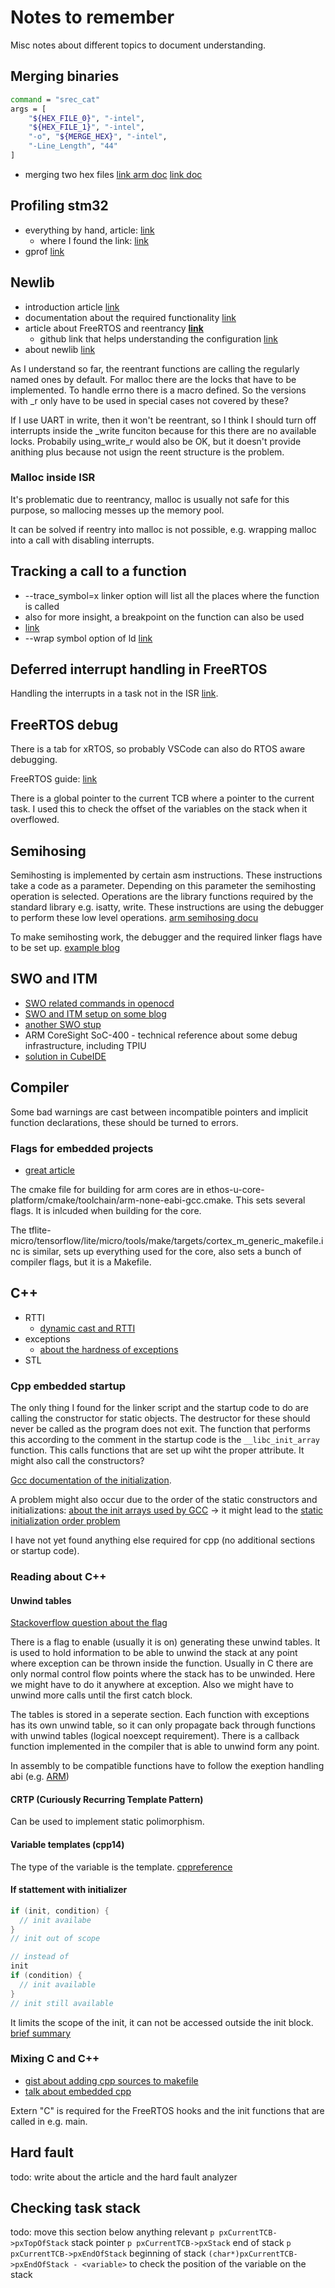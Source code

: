 # Notes to remember

Misc notes about different topics to document understanding.

## Merging binaries

``` bash
command = "srec_cat"
args = [
    "${HEX_FILE_0}", "-intel",
    "${HEX_FILE_1}", "-intel",
    "-o", "${MERGE_HEX}", "-intel",
    "-Line_Length", "44"
]
```

* merging two hex files [link arm doc](https://developer.arm.com/documentation/ka004500/latest/) [link doc](https://srecord.sourceforge.net/man/man1/srec_cat.1.html)

## Profiling stm32

* everything by hand, article: [link](https://interrupt.memfault.com/blog/profiling-firmware-on-cortex-m)
  * where I found the link: [link](https://stackoverflow.com/questions/77628950/visualize-profiling-data-from-an-stm32-cortex-m4-cpu)
* gprof [link](https://mcuoneclipse.com/2015/08/23/tutorial-using-gnu-profiling-gprof-with-arm-cortex-m/)

## Newlib

* introduction article [link](https://hackaday.com/2021/07/19/the-newlib-embedded-c-standard-library-and-how-to-use-it/)
* documentation about the required functionality [link](https://sourceware.org/newlib/libc.html#Stubs)
* article about FreeRTOS and reentrancy [**link**](https://nadler.com/embedded/newlibAndFreeRTOS.html)
  * github link that helps understanding the configuration [link](https://github.com/DRNadler/FreeRTOS_helpers/issues/3)
* about newlib [link](https://www.embedded.com/embedding-with-gnu-newlib/)

As I understand so far, the reentrant functions are calling the regularly named ones by default. For malloc there are the locks that have to be implemented. To handle errno there is a macro defined. So the versions with _r only have to be used in special cases not covered by these?

If I use UART in write, then it won't be reentrant, so I think I should turn off interrupts inside the _write funciton because for this there are no available locks. Probabily using_write_r would also be OK, but it doesn't provide anithing plus because not usign the reent structure is the problem.

### Malloc inside ISR

It's problematic due to reentrancy, malloc is usually not safe for this purpose, so mallocing messes up the memory pool.

It can be solved if reentry into malloc is not possible, e.g. wrapping malloc into a call with disabling interrupts.

## Tracking a call to a function

* --trace_symbol=x linker option will list all the places where the function is called
* also for more insight, a breakpoint on the function can also be used
* [link](https://community.st.com/t5/stm32cubemx-mcus/bug-cubemx-freertos-projects-corrupt-memory/m-p/267070)
* --wrap symbol option of ld [link](https://ftp.gnu.org/old-gnu/Manuals/ld-2.9.1/html_node/ld_3.html)

## Deferred interrupt handling in FreeRTOS

Handling the interrupts in a task not in the ISR [link](https://www.freertos.org/deferred_interrupt_processing.html).

## FreeRTOS debug

There is a tab for xRTOS, so probably VSCode can also do RTOS aware debugging.

FreeRTOS guide: [link](https://www.freertos.org/2021/01/using-visual-studio-code-for-freertos-development.html)

There is a global pointer to the current TCB where a pointer to the current task. I used this to check the offset of the variables on the stack when it overflowed.

## Semihosing

Semihosting is implemented by certain asm instructions. These instructions take a code as a parameter. Depending on this parameter the semihosting operation is selected. Operations are the library functions required by the standard library e.g. isatty, write. These instructions are using the debugger to perform these low level operations. [arm semihosing docu](https://developer.arm.com/documentation/dui0471/g/Semihosting)

To make semihosting work, the debugger and the required linker flags have to be set up. [example blog](https://fastbitlab.com/microcontroller-embedded-c-programming-lecture-51-testing-printf-over-openocd-semihosting/)

## SWO and ITM

* [SWO related commands in openocd](https://openocd.org/doc/html/Architecture-and-Core-Commands.html)
* [SWO and ITM setup on some blog](https://embedthreads.com/how-to-use-printf-on-stm32-using-itmswo-line/)
* [another SWO stup](https://fastbitlab.com/microcontroller-embedded-c-programming-lecture-48-embedded-hello-world/)
* ARM CoreSight SoC-400 - technical reference about some debug infrastructure, including TPIU
* [solution in CubeIDE](https://lowlevelcode.com/stm32-debugging-with-printf-by-using-swv-or-openocd/)

## Compiler

Some bad warnings are cast between incompatible pointers and implicit function declarations, these should be turned to errors.

### Flags for embedded projects

* [great article](https://interrupt.memfault.com/blog/best-and-worst-gcc-clang-compiler-flags)

The cmake file for building for arm cores are in ethos-u-core-platform/cmake/toolchain/arm-none-eabi-gcc.cmake. This sets several flags. It is inlcuded when building for the core.

The tflite-micro/tensorflow/lite/micro/tools/make/targets/cortex_m_generic_makefile.inc is similar, sets up everything used for the core, also sets a bunch of compiler flags, but it is a Makefile.

## C++

* RTTI
  * [dynamic cast and RTTI](https://pvs-studio.com/en/blog/posts/cpp/0998/)
* exceptions
  * [about the hardness of exceptions](https://devblogs.microsoft.com/oldnewthing/20050114-00/?p=36693)
* STL

### Cpp embedded startup

The only thing I found for the linker script and the startup code to do are calling the constructor for static objects. The destructor for these should never be called as the program does not exit. The function that performs this according to the comment in the startup code is the `__libc_init_array` function. This calls functions that are set up wiht the proper attribute. It might also call the constructors?

[Gcc documentation of the initialization](https://gcc.gnu.org/onlinedocs/gcc-7.1.0/gccint/Initialization.html).

A problem might also occur due to the order of the static constructors and initializations:
[about the init arrays used by GCC](https://stackoverflow.com/questions/15265295/understanding-the-libc-init-array)
 -> it might lead to the [static initialization order problem](https://isocpp.org/wiki/faq/ctors#static-init-order)

I have not yet found anything else required for cpp (no additional sections or startup code).

### Reading about C++

#### Unwind tables

[Stackoverflow question about the flag](https://stackoverflow.com/questions/53102185/what-exactly-happens-when-compiling-with-funwind-tables)

There is a flag to enable (usually it is on) generating these unwind tables. It is used to hold information to be able to unwind the stack at any point where exception can be thrown inside the function. Usually in C there are only normal control flow points where the stack has to be unwinded. Here we might have to do it anywhere at exception. Also we might have to unwind more calls until the first catch block.

The tables is stored in a seperate section. Each function with exceptions has its own unwind table, so it can only propagate back through functions with unwind tables (logical noexcept requirement). There is a callback function implemented in the compiler that is able to unwind form any point.

In assembly to be compatible functions have to follow the exeption handling abi (e.g. [ARM](https://developer.arm.com/documentation/dui0473/m/writing-arm-assembly-language/exception-tables-and-unwind-tables))

#### CRTP (Curiously Recurring Template Pattern)

Can be used to implement static polimorphism.

#### Variable templates (cpp14)

The type of the variable is the template. [cppreference](https://en.cppreference.com/w/cpp/language/variable_template)

#### If stattement with initializer

```cpp
if (init, condition) {
  // init availabe
}
// init out of scope

// instead of
init
if (condition) {
  // init available
}
// init still available
```

It limits the scope of the init, it can not be accessed outside the init block. [brief summary](https://www.tutorialspoint.com/cplusplus17-if-statement-with-initializer)

### Mixing C and C++

* [gist about adding cpp sources to makefile](https://gist.github.com/SteelPh0enix/7d2670537be6ad65e190bb1e91e87444)
* [talk about embedded cpp](https://www.youtube.com/watch?v=wLq-5lBc7x4)

Extern "C" is required for the FreeRTOS hooks and the init functions that are called in e.g. main.

## Hard fault

todo: write about the article and the hard fault analyzer

## Checking task stack
todo: move this section below anything relevant
`p pxCurrentTCB->pxTopOfStack` stack pointer
`p pxCurrentTCB->pxStack` end of stack
`p pxCurrentTCB->pxEndOfStack` beginning of stack
`(char*)pxCurrentTCB->pxEndOfStack - <variable>` to check the position of the variable on the stack